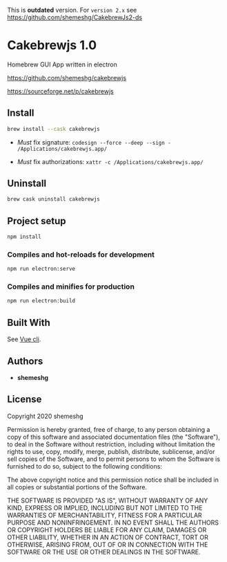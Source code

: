 This is **outdated** version. For `version 2.x` see <https://github.com/shemeshg/CakebrewJs2-ds>

# Cakebrewjs 1.0

Homebrew GUI App written in electron

<https://github.com/shemeshg/cakebrewjs>

<https://sourceforge.net/p/cakebrewjs>

## Install

```bash
brew install --cask cakebrewjs
```

* *Must* fix signature:
`codesign --force --deep --sign - /Applications/cakebrewjs.app/`

* *Must* fix authorizations:
`xattr -c /Applications/cakebrewjs.app/`

## Uninstall

```bash
brew cask uninstall cakebrewjs
```

## Project setup

```bash
npm install
```

### Compiles and hot-reloads for development

```bash
npm run electron:serve
```

### Compiles and minifies for production

```bash
npm run electron:build
```

## Built With

See [Vue cli](https://cli.vuejs.org/config/).

## Authors

* **shemeshg**

## License

Copyright 2020 shemeshg

Permission is hereby granted, free of charge, to any person obtaining a copy of this software and associated documentation files (the "Software"), to deal in the Software without restriction, including without limitation the rights to use, copy, modify, merge, publish, distribute, sublicense, and/or sell copies of the Software, and to permit persons to whom the Software is furnished to do so, subject to the following conditions:

The above copyright notice and this permission notice shall be included in all copies or substantial portions of the Software.

THE SOFTWARE IS PROVIDED "AS IS", WITHOUT WARRANTY OF ANY KIND, EXPRESS OR IMPLIED, INCLUDING BUT NOT LIMITED TO THE WARRANTIES OF MERCHANTABILITY, FITNESS FOR A PARTICULAR PURPOSE AND NONINFRINGEMENT. IN NO EVENT SHALL THE AUTHORS OR COPYRIGHT HOLDERS BE LIABLE FOR ANY CLAIM, DAMAGES OR OTHER LIABILITY, WHETHER IN AN ACTION OF CONTRACT, TORT OR OTHERWISE, ARISING FROM, OUT OF OR IN CONNECTION WITH THE SOFTWARE OR THE USE OR OTHER DEALINGS IN THE SOFTWARE.
